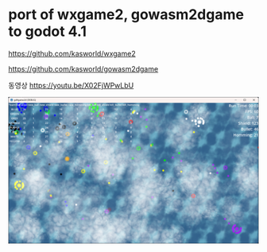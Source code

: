 # port of wxgame2, gowasm2dgame to godot 4.1

https://github.com/kasworld/wxgame2

https://github.com/kasworld/gowasm2dgame

동영상
https://youtu.be/X02FjWPwLbU


![screenshot](doc/sceenshot1.png)
